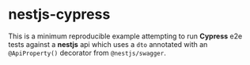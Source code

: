 # nestjs-cypress

This is a minimum reproducible example attempting to run **Cypress** e2e tests against a **nestjs** api
which uses a `dto` annotated with an `@ApiProperty()` decorator from `@nestjs/swagger`.
